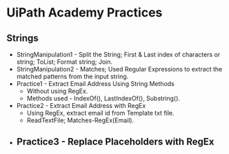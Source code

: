# UiPath Academy Practices

## Strings
- StringManipulation1 - Split the String; First & Last index of characters or string; ToList; Format string; Join.
- StringManipulation2 - Matches; Used Regular Expressions to extract the matched patterns from the input string.
- Practice1 - Extract Email Address Using String Methods
  - Without using RegEx.
  - Methods used - IndexOf(), LastIndexOf(), Substring().
- Practice2 - Extract Email Address with RegEx
  - Using RegEx, extract email id from Template txt file.
  - ReadTextFile; Matches-RegEx(Email).
- Practice3 - Replace Placeholders with RegEx
  - 
